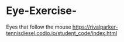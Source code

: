 # Eye-Exercise-
Eyes that follow the mouse 
https://rivalparker-tennisdiesel.codio.io/student_code/index.html
